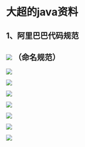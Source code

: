 # 大超的java资料





## 1、阿里巴巴代码规范

## <img src="F:\note\java-note\img\1.png"  /> （命名规范）





![](F:\note\java-note\img\2.png)

![](F:\note\java-note\img\3.png)

![](F:\note\java-note\img\4.png)

![](F:\note\java-note\img\5.png)

![](F:\note\java-note\img\6.png)

![](F:\note\java-note\img\7.png)

![](F:\note\java-note\img\8.png)
